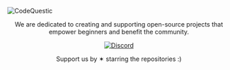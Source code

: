 ![CodeQuestic](https://github.com/user-attachments/assets/1b004463-57a7-4f7b-b3c8-5da22d1625a6)

<p align="center">We are dedicated to creating and supporting open-source projects that empower beginners and benefit the community.</p>

<div align="center">
  
  [![Discord](https://skillicons.dev/icons?i=discord&theme=light)](https://discord.com/invite/33VBS64Ju5)
  
</div>

<p align="center">Support us by ✶ starring the repositories :)</p>
